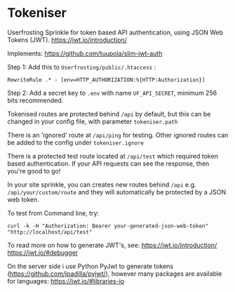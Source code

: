 # Tokeniser
Userfrosting Sprinkle for token based API authentication, using JSON Web Tokens (JWT).
https://jwt.io/introduction/

Implements: https://github.com/tuupola/slim-jwt-auth

Step 1:
Add this to `Userfrosting/public/.htaccess` :

```RewriteRule .* - [env=HTTP_AUTHORIZATION:%{HTTP:Authorization}]```

Step 2:
Add a secret key to `.env` with name `UF_API_SECRET`, minimum 256 bits recommended.

Tokenised routes are protected behind `/api` by default, but this can be changed in your config file, with parameter `tokeniser.path`

There is an 'ignored' route at `/api/ping` for testing. Other ignored routes can be added to the config under `tokeniser.ignore`

There is a protected test route located at `/api/test` which required token based authentication. If your API requests can see the response, then you're good to go!

In your site sprinkle, you can creates new routes behind `/api` e.g. `/api/your/custom/route` and they will automatically be protected by a JSON web token.

To test from Command line, try:

`curl -k -H "Authorization: Bearer your-generated-json-web-token" "http://localhost/api/test"`

To read more on how to generate JWT's, see:
https://jwt.io/introduction/
https://jwt.io/#debugger

On the server side i use Python PyJwt to generate tokens (https://github.com/jpadilla/pyjwt/), however many packages are available for languages: https://jwt.io/#libraries-io